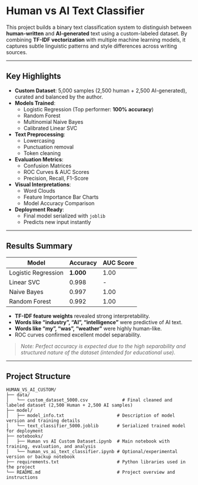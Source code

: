 # Human vs AI Text Classifier

This project builds a binary text classification system to distinguish between **human-written** and **AI-generated** text using a custom-labeled dataset. By combining **TF-IDF vectorization** with multiple machine learning models, it captures subtle linguistic patterns and style differences across writing sources.

---

## Key Highlights

- **Custom Dataset**: 5,000 samples (2,500 human + 2,500 AI-generated), curated and balanced by the author.
- **Models Trained**:
  - Logistic Regression (Top performer: **100% accuracy**)
  - Random Forest
  - Multinomial Naive Bayes
  - Calibrated Linear SVC
- **Text Preprocessing**:
  - Lowercasing
  - Punctuation removal
  - Token cleaning
- **Evaluation Metrics**:
  - Confusion Matrices
  - ROC Curves & AUC Scores
  - Precision, Recall, F1-Score
- **Visual Interpretations**:
  - Word Clouds
  - Feature Importance Bar Charts
  - Model Accuracy Comparison
- **Deployment Ready**:
  - Final model serialized with `joblib`
  - Predicts new input instantly

---

## Results Summary

| Model               | Accuracy | AUC Score |
|--------------------|----------|-----------|
| Logistic Regression| **1.000**| 1.00      |
| Linear SVC         | 0.998    | -         |
| Naive Bayes        | 0.997    | 1.00      |
| Random Forest      | 0.992    | 1.00      |

- **TF-IDF feature weights** revealed strong interpretability.
- **Words like “industry”, “AI”, “intelligence”** were predictive of AI text.
- **Words like “my”, “was”, “weather”** were highly human-like.
- ROC curves confirmed excellent model separability.

> *Note: Perfect accuracy is expected due to the high separability and structured nature of the dataset (intended for educational use).*

---

## Project Structure

```
HUMAN_VS_AI_CUSTOM/
├── data/
│   └── custom_dataset_5000.csv             # Final cleaned and labeled dataset (2,500 Human + 2,500 AI samples)
├── model/
│   ├── model_info.txt                    # Description of model version and training details
│   └── text_classifier_5000.joblib       # Serialized trained model for deployment
├── notebooks/
│   ├── Human vs AI Custom Dataset.ipynb  # Main notebook with training, evaluation, and analysis
│   └── human_vs_ai_text_classifier.ipynb # Optional/experimental version or backup notebook
├── requirements.txt                      # Python libraries used in the project
└── README.md                             # Project overview and instructions
```
